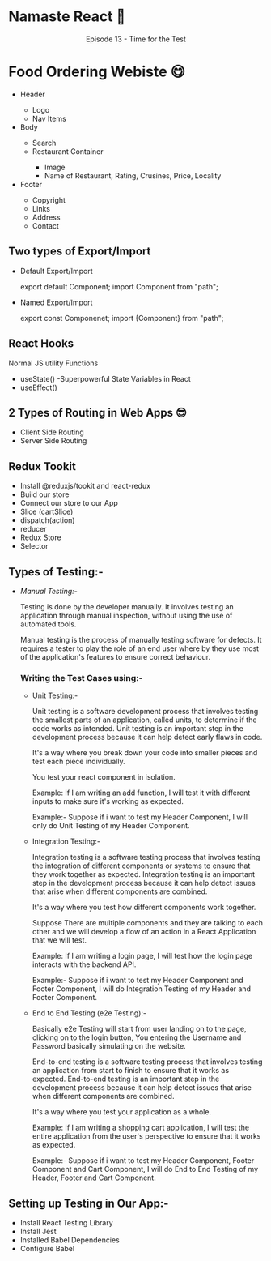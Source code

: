 # Namaste React 🚀

<p align="center">Episode 13 - Time for the Test</p>

# Food Ordering Webiste 😋

<ul>
    <li>Header</li>
    <ul>
        <li>Logo</li>
        <li>Nav Items</li>
    </ul>
    <li>Body</li>
    <ul>
        <li>Search</li>
        <li>Restaurant Container</li>
        <ul>
            <li>Image</li>
            <li>Name of Restaurant, Rating, Crusines, Price, Locality</li>
        </ul>
    </ul>
    <li>Footer</li>
    <ul>
        <li>Copyright</li>
        <li>Links</li>
        <li>Address</li>
        <li>Contact</li>
    </ul>
</ul>

<h2>Two types of Export/Import</h2>

- Default Export/Import

  export default Component;
  import Component from "path";

- Named Export/Import

  export const Componenet;
  import {Component} from "path";

## React Hooks

<p>Normal JS utility Functions</p>

- useState() -Superpowerful State Variables in React
- useEffect()

## 2 Types of Routing in Web Apps 😎

- Client Side Routing
- Server Side Routing

## Redux Tookit

- Install @reduxjs/tookit and react-redux
- Build our store
- Connect our store to our App
- Slice (cartSlice)
- dispatch(action)
- reducer
- Redux Store
- Selector

## Types of Testing:-

- _Manual Testing:-_

  Testing is done by the developer manually. It involves testing an application through manual inspection, without using the use of automated tools.

  Manual testing is the process of manually testing software for defects. It requires a tester to play the role of an end user where by they use most of the application's features to ensure correct behaviour.

  ### Writing the Test Cases using:-

  - Unit Testing:-

    Unit testing is a software development process that involves testing the smallest parts of an application, called units, to determine if the code works as intended. Unit testing is an important step in the development process because it can help detect early flaws in code.

    It's a way where you break down your code into smaller pieces and test each piece individually.

    You test your react component in isolation.

    Example: If I am writing an add function, I will test it with different inputs to make sure it's working as expected.

    Example:- Suppose if i want to test my Header Component, I will only do Unit Testing of my Header Component.

  - Integration Testing:-

    Integration testing is a software testing process that involves testing the integration of different components or systems to ensure that they work together as expected. Integration testing is an important step in the development process because it can help detect issues that arise when different components are combined.

    It's a way where you test how different components work together.

    Suppose There are multiple components and they are talking to each other and we will develop a flow of an action in a React Application that we will test.

    Example: If I am writing a login page, I will test how the login page interacts with the backend API.

    Example:- Suppose if i want to test my Header Component and Footer Component, I will do Integration Testing of my Header and Footer Component.

  - End to End Testing (e2e Testing):-

    Basically e2e Testing will start from user landing on to the page, clicking on to the login button, You entering the Username and Password basically simulating on the website.

    End-to-end testing is a software testing process that involves testing an application from start to finish to ensure that it works as expected. End-to-end testing is an important step in the development process because it can help detect issues that arise when different components are combined.

    It's a way where you test your application as a whole.

    Example: If I am writing a shopping cart application, I will test the entire application from the user's perspective to ensure that it works as expected.

    Example:- Suppose if i want to test my Header Component, Footer Component and Cart Component, I will do End to End Testing of my Header, Footer and Cart Component.

## Setting up Testing in Our App:-

- Install React Testing Library
- Install Jest
- Installed Babel Dependencies
- Configure Babel